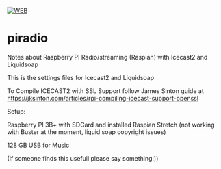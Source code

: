 [![WEB](https://img.shields.io/badge/web-view-green)](https://www.reihell.se/)


# piradio
Notes about Raspberry PI Radio/streaming (Raspian) with Icecast2 and Liquidsoap 

This is the settings files for Icecast2 and Liquidsoap

To Compile ICECAST2 with SSL Support follow James Sinton guide at https://jksinton.com/articles/rpi-compiling-icecast-support-openssl

Setup:

Raspberry PI 3B+ with SDCard and installed Raspian Stretch (not working with Buster at the moment, liquid soap copyright issues)

128 GB USB for Music


(If someone finds this usefull please say something:))
